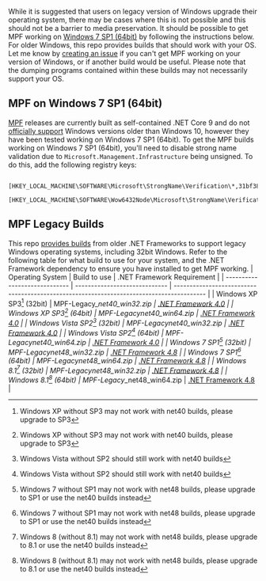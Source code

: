 While it is suggested that users on legacy version of Windows upgrade their operating system, there may be cases where this is not possible and this should not be a barrier to media preservation. It should be possible to get MPF working on [Windows 7 SP1 (64bit)](#mpf-on-windows-7-sp1-(64bit)) by following the instructions below. For older Windows, this repo provides builds that should work with your OS. Let me know by [creating an issue](https://github.com/Deterous/MPF-Legacy/issues/new) if you can't get MPF working on your version of Windows, or if another build would be useful. Please note that the dumping programs contained within these builds may not necessarily support your OS.

## MPF on Windows 7 SP1 (64bit)
[MPF](https://github.com/SabreTools/MPF) releases are currently built as self-contained .NET Core 9 and do not [officially support](https://github.com/dotnet/core/blob/main/release-notes/9.0/supported-os.md) Windows versions older than Windows 10, however they have been tested working on Windows 7 SP1 (64bit). To get the MPF builds working on Windows 7 SP1 (64bit), you'll need to disable strong name validation due to `Microsoft.Management.Infrastructure` being unsigned. To do this, add the following registry keys:
```
	[HKEY_LOCAL_MACHINE\SOFTWARE\Microsoft\StrongName\Verification\*,31bf3856ad364e35]
	[HKEY_LOCAL_MACHINE\SOFTWARE\Wow6432Node\Microsoft\StrongName\Verification\*,31bf3856ad364e35]
```

## MPF Legacy Builds

This repo [provides builds](https://github.com/Deterous/MPF-Legacy/releases) from older .NET Frameworks to support legacy Windows operating systems, including 32bit Windows. Refer to the following table for what build to use for your system, and the .NET Framework dependency to ensure you have installed to get MPF working.
| Operating System              | Build to use                  | .NET Framework Requirement                                                               |
| ----------------------------- | ----------------------------- | ---------------------------------------------------------------------------------------- |
| Windows XP SP3[^1] (32bit)    | MPF-Legacy_*_net40_win32.zip  | [.NET Framework 4.0](https://dotnet.microsoft.com/en-us/download/dotnet-framework/net40) |
| Windows XP SP3[^1] (64bit)    | MPF-Legacy_*_net40_win64.zip  | [.NET Framework 4.0](https://dotnet.microsoft.com/en-us/download/dotnet-framework/net40) |
| Windows Vista SP2[^2] (32bit) | MPF-Legacy_*_net40_win32.zip  | [.NET Framework 4.0](https://dotnet.microsoft.com/en-us/download/dotnet-framework/net40) |
| Windows Vista SP2[^2] (64bit) | MPF-Legacy_*_net40_win64.zip  | [.NET Framework 4.0](https://dotnet.microsoft.com/en-us/download/dotnet-framework/net40) |
| Windows 7 SP1[^3] (32bit)     | MPF-Legacy_*_net48_win32.zip  | [.NET Framework 4.8](https://dotnet.microsoft.com/en-us/download/dotnet-framework/net48) |
| Windows 7 SP1[^3] (64bit)     | MPF-Legacy_*_net48_win64.zip  | [.NET Framework 4.8](https://dotnet.microsoft.com/en-us/download/dotnet-framework/net48) |
| Windows 8.1[^4] (32bit)       | MPF-Legacy_*_net48_win32.zip  | [.NET Framework 4.8](https://dotnet.microsoft.com/en-us/download/dotnet-framework/net48) |
| Windows 8.1[^4] (64bit)       | MPF-Legacy_*_net48_win64.zip  | [.NET Framework 4.8](https://dotnet.microsoft.com/en-us/download/dotnet-framework/net48) |

[^1]: Windows XP without SP3 may not work with net40 builds, please upgrade to SP3
[^2]: Windows Vista without SP2 should still work with net40 builds
[^3]: Windows 7 without SP1 may not work with net48 builds, please upgrade to SP1 or use the net40 builds instead
[^4]: Windows 8 (without 8.1) may not work with net48 builds, please upgrade to 8.1 or use the net40 builds instead
